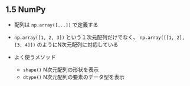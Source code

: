 ## 1.5 NumPy

- 配列は `np.array([...])` で定義する
- `np.array([1, 2, 3])` という１次元配列だけでなく、 `np.array([[1, 2], [3, 4]])` のようにN次元配列に対応している

- よく使うメソッド
    - `shape()` N次元配列の形状を表示
    - `dtype()` N次元配列の要素のデータ型を表示
